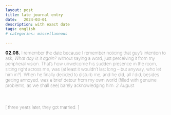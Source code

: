 ```yaml
---
layout: post
title: late journal entry
date:   2024-03-01
description: with exact date
tags: english
# categories: miscellaneous

---
```


<span style="font-size:14px;font-weight:lighter">
<strong>02.08.</strong> I remember the date because I remember noticing that guy’s intention to ask, <i>What day is it again?</i> without saying a word, just perceiving it from my peripheral vision. That’s how unwelcome his sudden presence in the room, sitting right across me, was (at least it wouldn’t last long – but anyway, who let him in?). When he finally decided to disturb me, and he did, all <i>I</i> did, besides getting annoyed, was a brief detour from my own world (filled with genuine problems, as we shall see) barely acknowledging him: <i>2 August</i>.
</span>

<br>
<br>
<br>
<br>
<!-- <div style="text-align: right;"> -->
<span style="font-size:14px;font-weight:lighter;margin:right" >
[ three years later, they got married. ] <!-- <br> Incidentally, on 2 August, as the marriage certificate attests. -->
</span>
<!-- </div> -->

<!-- <br>I remember the date because I remember noticing that guy’s intention to ask, “What day is it again?” without saying any words, only perceiving it from my peripheral vision. That’s how unwelcome his sudden presence in the room, sitting right across me, was (at least it wouldn’t last long). I knew he was trying to reach out, but I was somewhere else. When he finally decided to disturb me, all I did, besides getting annoyed, was a brief detour from my own world: “2 August”, barely acknowledging him. There, I had genuine problems: 
</span> -->